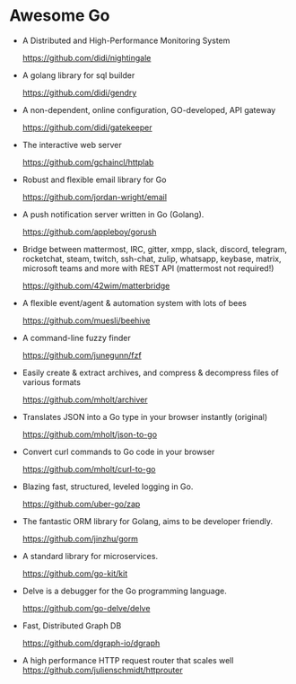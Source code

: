   # Awesome Go
  -  A Distributed and High-Performance Monitoring System 
     
     https://github.com/didi/nightingale
  -  A golang library for sql builder 
     
     https://github.com/didi/gendry
  -  A non-dependent, online configuration, GO-developed, API gateway 
     
     https://github.com/didi/gatekeeper
  -  The interactive web server 
     
     https://github.com/gchaincl/httplab
  -  Robust and flexible email library for Go 
     
     https://github.com/jordan-wright/email
  -  A push notification server written in Go (Golang). 
     
     https://github.com/appleboy/gorush
  -  Bridge between mattermost, IRC, gitter, xmpp, slack, discord, telegram, rocketchat, steam, twitch, ssh-chat, zulip, whatsapp, keybase, matrix, microsoft teams and more with REST API (mattermost not required!)
     
     https://github.com/42wim/matterbridge
  -  A flexible event/agent & automation system with lots of bees
     
     https://github.com/muesli/beehive
  -  A command-line fuzzy finder
     
     https://github.com/junegunn/fzf
  -  Easily create & extract archives, and compress & decompress files of various formats
     
     https://github.com/mholt/archiver
  -  Translates JSON into a Go type in your browser instantly (original)
     
     https://github.com/mholt/json-to-go
  -  Convert curl commands to Go code in your browser
     
     https://github.com/mholt/curl-to-go
  -  Blazing fast, structured, leveled logging in Go.
     
     https://github.com/uber-go/zap
  -  The fantastic ORM library for Golang, aims to be developer friendly.
     
     https://github.com/jinzhu/gorm
  -  A standard library for microservices.
     
     https://github.com/go-kit/kit
  -  Delve is a debugger for the Go programming language.
     
     https://github.com/go-delve/delve
  -  Fast, Distributed Graph DB
     
     https://github.com/dgraph-io/dgraph
  -  A high performance HTTP request router that scales well
     https://github.com/julienschmidt/httprouter
